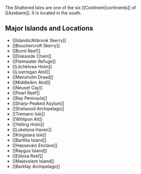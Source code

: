 The Shattered Isles are one of the six [[Continent|continents]] of [[Azebane]]. It is located in the south.
## Major Islands and Locations

- [[Islands/Atibrook Skerry]]
- [[Bouchercroft Skerry]]
- [[Burnt Reef]]
- [[Diskaside Chain]]
- [[Flemwater Refuge]]
- [[Litchkhree Holm]]
- [[Livernigan Atoll]]
- [[Mensholm Dread]]
- [[Middledon Atoll]]
- [[Neuset Cay]]
- [[Pearl Reef]]
- [[Ray Peninsula]]
- [[Sharp-Peaked Asylum]]
- [[Shelwood Archipelago]]
- [[Tremann Isle]]
- [[Whitpon Ait]]
- [[Yelling Holm]]
- [[Loketona Haven]]
- [[Kingstara Isle]]
- [[Bartlita Island]]
- [[Hepsevain Enclave]]
- [[Raygus Island]]
- [[Eldosa Reef]]
- [[Malevolent Island]]
- [[Barkfay Archipelago]]
